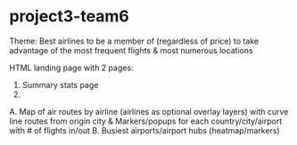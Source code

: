 # project3-team6

Theme: Best airlines to be a member of (regardless of price) to take advantage of the most frequent flights & most numerous locations

HTML landing page with 2 pages: 
1. Summary stats page
2. 
  A. Map of air routes by airline (airlines as optional overlay layers) with curve line routes from origin city & Markers/popups for each country/city/airport with # of flights in/out
  B. Busiest airports/airport hubs (heatmap/markers)

